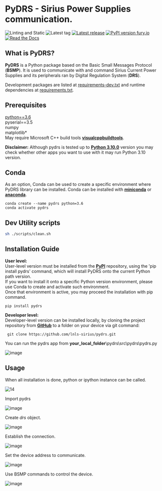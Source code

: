 # PyDRS - Sirius Power Supplies communication.

![Linting and Static](https://github.com/lnls-sirius/pydrs/actions/workflows/lint.yml/badge.svg)
![Latest tag](https://img.shields.io/github/tag/lnls-sirius/pydrs.svg?style=flat)
[![Latest release](https://img.shields.io/github/release/lnls-sirius/pydrs.svg?style=flat)](https://github.com/lnls-sirius/pydrs/releases)
[![PyPI version fury.io](https://badge.fury.io/py/pydrs.svg)](https://pypi.python.org/pypi/pydrs/)
[![Read the Docs](https://readthedocs.org/projects/spack/badge/?version=latest)](https://lnls-sirius.github.io/pydrs/)

## What is PyDRS?

**PyDRS** is a Python package based on the Basic Small Messages Protocol (**BSMP**). It is used to communicate with and command Sirius Current Power Supplies and its peripherals ran by Digital Regulation System (**DRS**).

Development packages are listed at [requirements-dev.txt](requirements-dev.txt) and runtime dependencies at [requirements.txt](requirements.txt).
## Prerequisites

[python==3.6](https://www.python.org/downloads/release/python-3612/)  
pyserial==3.5  
numpy  
matplotlib*  
May require Microsoft C++ build tools  [**visualcppbuildtools**](https://visualstudio.microsoft.com/pt-br/visual-cpp-build-tools).  

**Disclaimer:** Although pydrs is tested up to [**Python 3.10.0**](https://www.python.org/downloads/release/python-3100/) version you may check whether other apps you want to use with it may run Python 3.10 version.

## Conda

As an option, Conda can be used to create a specific environment where PyDRS library can be installed.
Conda can be installed with [**miniconda**](https://docs.conda.io/en/latest/miniconda.html#miniconda) or [**anaconda**](https://conda.io/projects/conda/en/latest/user-guide/install/index.html).

```command
conda create --name pydrs python=3.6
conda activate pydrs
```

## Dev Utility scripts

```sh
sh ./scripts/clean.sh
```
## Installation Guide

 **User level:**  
User-level version must be installed from the [**PyPI**](https://pypi.org/project/pydrs/) repository, using the 'pip install pydrs' command, which will install PyDRS onto the current Python path version.  
If you want to install it onto a specific Python version environment, please use Conda to create and activate such environment.  
Once that environment is active, you may proceed the installation with pip command.

```command
pip install pydrs
```
**Developer level:**  
Developer-level version can be installed locally, by cloning the project repository from [**GitHub**](https://github.com/lnls-sirius/pydrs) to a folder on your device via git command: 

```command
 git clone https://github.com/lnls-sirius/pydrs.git
``` 
You can run the pydrs app from **your_local_folder**\pydrs\src\pydrs\pydrs.py

![image](https://user-images.githubusercontent.com/19196344/138936564-32684536-d08d-4e21-ad99-84f8d9ca6e14.png)


## Usage

When all installation is done, python or ipython instance can be called.

![14](https://user-images.githubusercontent.com/19196344/138935751-d90dc9b9-1409-4dc4-98bd-66f480dcd489.png)


Import pydrs  

![image](https://user-images.githubusercontent.com/19196344/138935810-6664c76d-016d-4d63-a315-e42eb9a0c774.png)


Create *drs* object.  

![image](https://user-images.githubusercontent.com/19196344/138935856-a4d7c238-3327-4d4d-8d8e-05f5fc52c103.png)


Establish the connection.  

![image](https://user-images.githubusercontent.com/19196344/138935887-75f0a776-1863-47b6-addf-a1ef9446fb98.png)


Set the device address to communicate.  

![image](https://user-images.githubusercontent.com/19196344/138935909-ef2cbdce-b967-4791-9181-1c5642361f90.png)


Use BSMP commands to control the device.  

![image](https://user-images.githubusercontent.com/19196344/138935930-f6aee517-d734-4466-ae95-c7f5fb4761e3.png)


